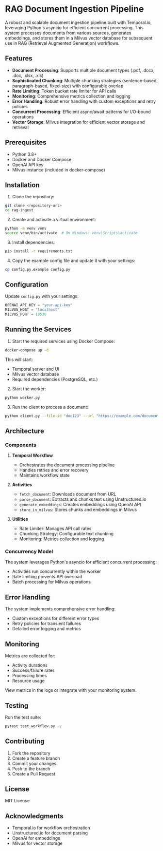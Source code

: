 # RAG Document Ingestion Pipeline

A robust and scalable document ingestion pipeline built with Temporal.io, leveraging Python's asyncio for efficient concurrent processing. This system processes documents from various sources, generates embeddings, and stores them in a Milvus vector database for subsequent use in RAG (Retrieval Augmented Generation) workflows.

## Features

- **Document Processing**: Supports multiple document types (.pdf, .docx, .doc, .xlsx, .xls)
- **Sophisticated Chunking**: Multiple chunking strategies (sentence-based, paragraph-based, fixed-size) with configurable overlap
- **Rate Limiting**: Token bucket rate limiter for API calls
- **Monitoring**: Comprehensive metrics collection and logging
- **Error Handling**: Robust error handling with custom exceptions and retry policies
- **Concurrent Processing**: Efficient async/await patterns for I/O-bound operations
- **Vector Storage**: Milvus integration for efficient vector storage and retrieval

## Prerequisites

- Python 3.8+
- Docker and Docker Compose
- OpenAI API key
- Milvus instance (included in docker-compose)

## Installation

1. Clone the repository:
```bash
git clone <repository-url>
cd rag-ingest
```

2. Create and activate a virtual environment:
```bash
python -m venv venv
source venv/bin/activate  # On Windows: venv\Scripts\activate
```

3. Install dependencies:
```bash
pip install -r requirements.txt
```

4. Copy the example config file and update it with your settings:
```bash
cp config.py.example config.py
```

## Configuration

Update `config.py` with your settings:
```python
OPENAI_API_KEY = "your-api-key"
MILVUS_HOST = "localhost"
MILVUS_PORT = 19530
```

## Running the Services

1. Start the required services using Docker Compose:
```bash
docker-compose up -d
```

This will start:
- Temporal server and UI
- Milvus vector database
- Required dependencies (PostgreSQL, etc.)

2. Start the worker:
```bash
python worker.py
```

3. Run the client to process a document:
```bash
python client.py --file-id "doc123" --url "https://example.com/document.pdf"
```

## Architecture

### Components

1. **Temporal Workflow**
   - Orchestrates the document processing pipeline
   - Handles retries and error recovery
   - Maintains workflow state

2. **Activities**
   - `fetch_document`: Downloads document from URL
   - `parse_document`: Extracts and chunks text using Unstructured.io
   - `generate_embeddings`: Creates embeddings using OpenAI API
   - `store_in_milvus`: Stores chunks and embeddings in Milvus

3. **Utilities**
   - Rate Limiter: Manages API call rates
   - Chunking Strategy: Configurable text chunking
   - Monitoring: Metrics collection and logging

### Concurrency Model

The system leverages Python's asyncio for efficient concurrent processing:
- Activities run concurrently within the worker
- Rate limiting prevents API overload
- Batch processing for Milvus operations

## Error Handling

The system implements comprehensive error handling:
- Custom exceptions for different error types
- Retry policies for transient failures
- Detailed error logging and metrics

## Monitoring

Metrics are collected for:
- Activity durations
- Success/failure rates
- Processing times
- Resource usage

View metrics in the logs or integrate with your monitoring system.

## Testing

Run the test suite:
```bash
pytest test_workflow.py -v
```

## Contributing

1. Fork the repository
2. Create a feature branch
3. Commit your changes
4. Push to the branch
5. Create a Pull Request

## License

MIT License

## Acknowledgments

- Temporal.io for workflow orchestration
- Unstructured.io for document parsing
- OpenAI for embeddings
- Milvus for vector storage
